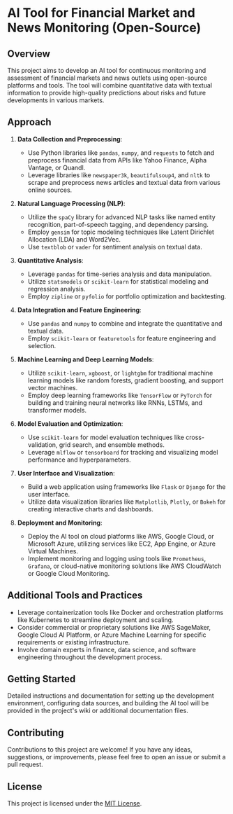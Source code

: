 # AI Tool for Financial Market and News Monitoring (Open-Source)

## Overview

This project aims to develop an AI tool for continuous monitoring and assessment of financial markets and news outlets using open-source platforms and tools. The tool will combine quantitative data with textual information to provide high-quality predictions about risks and future developments in various markets.

## Approach

1. **Data Collection and Preprocessing**:
   - Use Python libraries like `pandas`, `numpy`, and `requests` to fetch and preprocess financial data from APIs like Yahoo Finance, Alpha Vantage, or Quandl.
   - Leverage libraries like `newspaper3k`, `beautifulsoup4`, and `nltk` to scrape and preprocess news articles and textual data from various online sources.

2. **Natural Language Processing (NLP)**:
   - Utilize the `spaCy` library for advanced NLP tasks like named entity recognition, part-of-speech tagging, and dependency parsing.
   - Employ `gensim` for topic modeling techniques like Latent Dirichlet Allocation (LDA) and Word2Vec.
   - Use `textblob` or `vader` for sentiment analysis on textual data.

3. **Quantitative Analysis**:
   - Leverage `pandas` for time-series analysis and data manipulation.
   - Utilize `statsmodels` or `scikit-learn` for statistical modeling and regression analysis.
   - Employ `zipline` or `pyfolio` for portfolio optimization and backtesting.

4. **Data Integration and Feature Engineering**:
   - Use `pandas` and `numpy` to combine and integrate the quantitative and textual data.
   - Employ `scikit-learn` or `featuretools` for feature engineering and selection.

5. **Machine Learning and Deep Learning Models**:
   - Utilize `scikit-learn`, `xgboost`, or `lightgbm` for traditional machine learning models like random forests, gradient boosting, and support vector machines.
   - Employ deep learning frameworks like `TensorFlow` or `PyTorch` for building and training neural networks like RNNs, LSTMs, and transformer models.

6. **Model Evaluation and Optimization**:
   - Use `scikit-learn` for model evaluation techniques like cross-validation, grid search, and ensemble methods.
   - Leverage `mlflow` or `tensorboard` for tracking and visualizing model performance and hyperparameters.

7. **User Interface and Visualization**:
   - Build a web application using frameworks like `Flask` or `Django` for the user interface.
   - Utilize data visualization libraries like `Matplotlib`, `Plotly`, or `Bokeh` for creating interactive charts and dashboards.

8. **Deployment and Monitoring**:
   - Deploy the AI tool on cloud platforms like AWS, Google Cloud, or Microsoft Azure, utilizing services like EC2, App Engine, or Azure Virtual Machines.
   - Implement monitoring and logging using tools like `Prometheus`, `Grafana`, or cloud-native monitoring solutions like AWS CloudWatch or Google Cloud Monitoring.

## Additional Tools and Practices

- Leverage containerization tools like Docker and orchestration platforms like Kubernetes to streamline deployment and scaling.
- Consider commercial or proprietary solutions like AWS SageMaker, Google Cloud AI Platform, or Azure Machine Learning for specific requirements or existing infrastructure.
- Involve domain experts in finance, data science, and software engineering throughout the development process.

## Getting Started

Detailed instructions and documentation for setting up the development environment, configuring data sources, and building the AI tool will be provided in the project's wiki or additional documentation files.

## Contributing

Contributions to this project are welcome! If you have any ideas, suggestions, or improvements, please feel free to open an issue or submit a pull request.

## License

This project is licensed under the [MIT License](LICENSE).
